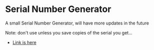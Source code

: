 # Serial Number Generator

A small  Serial Number Generator, will have more updates in the future

Note: don't use unless you save copies of the serial you get...

* [Link is here](https://aminetech84.github.io/Serial-Number-Generator/)
